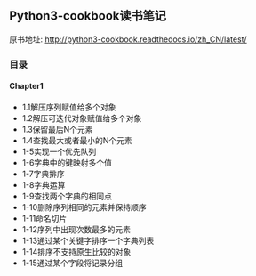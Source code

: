 ## Python3-cookbook读书笔记
原书地址: http://python3-cookbook.readthedocs.io/zh_CN/latest/

### 目录
#### Chapter1
* 1.1解压序列赋值给多个对象
* 1.2解压可迭代对象赋值给多个对象
* 1.3保留最后N个元素
* 1.4查找最大或者最小的N个元素
* 1-5实现一个优先队列
* 1-6字典中的键映射多个值
* 1-7字典排序
* 1-8字典运算
* 1-9查找两个字典的相同点
* 1-10删除序列相同的元素并保持顺序
* 1-11命名切片
* 1-12序列中出现次数最多的元素
* 1-13通过某个关键字排序一个字典列表
* 1-14排序不支持原生比较的对象
* 1-15通过某个字段将记录分组